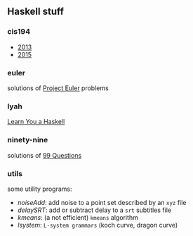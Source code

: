 Haskell stuff
-----------

### cis194

- [2013](http://www.seas.upenn.edu/~cis194/fall14/spring13/index.html)
- [2015](http://www.seas.upenn.edu/~cis194/)

### euler

solutions of [Project Euler](http://projecteuler.net) problems

### lyah

[Learn You a Haskell](http://learnyouahaskell.com)

### ninety-nine

solutions of [99 Questions](http://www.haskell.org/haskellwiki/99_questions)

### utils

some  utility programs:

* *noiseAdd*: add noise to a point set described by an `xyz` file
* *delaySRT*: add or subtract delay to a `srt` subtitles file
* *kmeans*: (a not efficient) `kmeans` algorithm
* *lsystem*: `L-system grammars` (koch curve, dragon curve)
